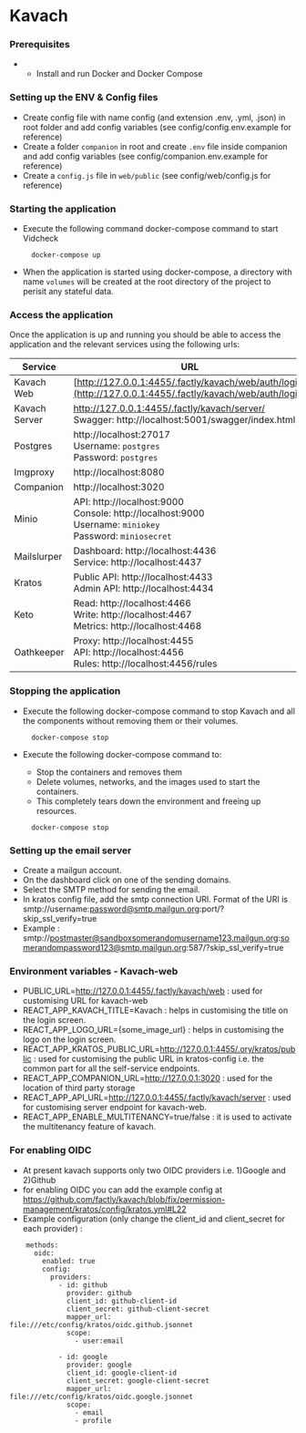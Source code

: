 # Kavach

### Prerequisites
- - Install and run Docker and Docker Compose

### Setting up the ENV & Config files

- Create config file with name config (and extension .env, .yml, .json) in root folder and add config variables (see config/config.env.example for reference)
- Create a folder `companion` in root and create `.env` file inside companion and add config variables (see config/companion.env.example for reference)
- Create a `config.js` file in `web/public` (see config/web/config.js for reference)

### Starting the application

- Execute the following command docker-compose command to start Vidcheck

  ```
    docker-compose up
  ```

- When the application is started using docker-compose, a directory with name `volumes` will be created at the root directory of the project to perisit any stateful data.

### Access the application

Once the application is up and running you should be able to access the application and the relevant services using the following urls:

| Service | URL |
|--|--|
| Kavach Web | [http://127.0.0.1:4455/.factly/kavach/web/auth/login](http://127.0.0.1:4455/.factly/kavach/web/auth/login)
| Kavach Server | http://127.0.0.1:4455/.factly/kavach/server/ <br> Swagger: http://localhost:5001/swagger/index.html|
| Postgres | http://localhost:27017 <br> Username: `postgres` <br> Password: `postgres` <br>|
| Imgproxy | http://localhost:8080 |
| Companion | http://localhost:3020 |
| Minio | API: http://localhost:9000 <br> Console: http://localhost:9000 <br> Username: `miniokey` <br> Password: `miniosecret`|
| Mailslurper | Dashboard: http://localhost:4436 <br> Service: http://localhost:4437 |
| Kratos | Public API: http://localhost:4433 <br> Admin API: http://localhost:4434|
| Keto | Read: http://localhost:4466 <br> Write: http://localhost:4467 <br> Metrics: http://localhost:4468|
| Oathkeeper | Proxy: http://localhost:4455 <br>API: http://localhost:4456 <br> Rules: http://localhost:4456/rules|

### Stopping the application

- Execute the following docker-compose command to stop Kavach and all the components without removing them or their volumes. 

  ```
    docker-compose stop
  ```
- Execute the following docker-compose command to:
	-  Stop the containers and removes them
	- Delete volumes, networks, and the images used to start the containers. 
	- This completely tears down the environment and freeing up resources.

  ```
    docker-compose stop
  ```

### Setting up the email server

- Create a mailgun account.
- On the dashboard click on one of the sending domains.
- Select the SMTP method for sending the email.
- In kratos config file, add the smtp connection URI. Format of the URI is smtp://username:password@smtp.mailgun.org:port/?skip_ssl_verify=true
- Example : smtp://postmaster@sandboxsomerandomusername123.mailgun.org:somerandompassword123@smtp.mailgun.org:587/?skip_ssl_verify=true


### Environment variables - Kavach-web

- PUBLIC_URL=http://127.0.0.1:4455/.factly/kavach/web : used for customising URL for kavach-web
- REACT_APP_KAVACH_TITLE=Kavach : helps in customising the title on the login screen.
- REACT_APP_LOGO_URL={some_image_url} : helps in customising the logo on the login screen. 
- REACT_APP_KRATOS_PUBLIC_URL=http://127.0.0.1:4455/.ory/kratos/public : used for customising the public URL in kratos-config i.e. the common part for all the self-service endpoints.
- REACT_APP_COMPANION_URL=http://127.0.0.1:3020 : used for the location of third party storage
- REACT_APP_API_URL=http://127.0.0.1:4455/.factly/kavach/server : used for customising server endpoint for kavach-web.
- REACT_APP_ENABLE_MULTITENANCY=true/false : it is used to activate the multitenancy feature of kavach.

### For enabling OIDC
- At present kavach supports only two OIDC providers i.e. 1)Google and 2)Github
- for enabling OIDC you can add the example config at https://github.com/factly/kavach/blob/fix/permission-management/kratos/config/kratos.yml#L22
- Example configuration (only change the client_id and client_secret for each provider) : 
```
    methods:
      oidc:
        enabled: true
        config:
          providers:
            - id: github
              provider: github 
              client_id: github-client-id
              client_secret: github-client-secret
              mapper_url: file:///etc/config/kratos/oidc.github.jsonnet
              scope:
                - user:email

            - id: google 
              provider: google
              client_id: google-client-id
              client_secret: google-client-secret
              mapper_url: file:///etc/config/kratos/oidc.google.jsonnet
              scope:
                - email
                - profile
```